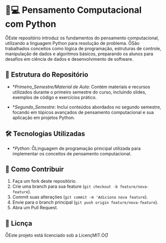 # 🧠💻 Pensamento Computacional com Python
Este repositório introduz os fundamentos do pensamento computacional, utilizando a linguagem Python para resolução de problema. São trabalhados conceitos como lógica de programação, estruturas de controle, manipulação de dados e algoritmos básicos, preparando os alunos para desafios em ciência de dados e desenvolvimento de software.

## 📂 Estrutura do Repositório

- **Primeiro_Semestre/Material de Aula*: Contém materiais e recursos utilizados durante o primeiro semestre do curso, incluindo slides, exemplos de código e exercícios prático.

- **Segundo_Semestre*: Inclui conteúdos abordados no segundo semestre, focando em tópicos avançados de pensamento computacional e sua aplicação em projetos Python.

## 🛠️ Tecnologias Utilizadas

- **Python*: Linguagem de programação principal utilizada para implementar os conceitos de pensamento computacional.

## 🤝 Como Contribuir
1. Faça um fork deste repositório.
2. Crie uma branch para sua feature (`git checkout -b feature/nova-feature`).
3. Commit suas alterações (`git commit -m 'Adiciona nova feature`).
4. Envie para o branch principal (`git push origin feature/nova-feature`).
5. Abra um Pull Request.

## 📄 Licnça

Este projeto está licenciado sob a LicençMIT.
